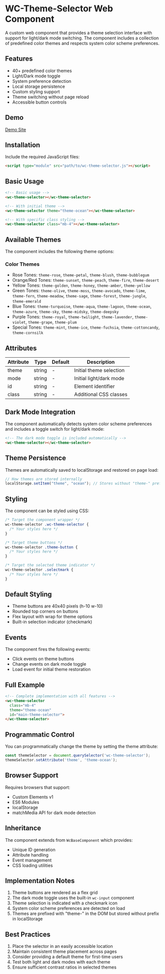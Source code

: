 # WC-Theme-Selector Web Component

A custom web component that provides a theme selection interface with support for light/dark mode switching. The component includes a collection of predefined color themes and respects system color scheme preferences.

## Features

- 40+ predefined color themes
- Light/Dark mode toggle
- System preference detection
- Local storage persistence
- Custom styling support
- Theme switching without page reload
- Accessible button controls

## Demo
[Demo Site](https://mattduffield.github.io/wave-css/views/)

## Installation

Include the required JavaScript files:

```html
<script type="module" src="path/to/wc-theme-selector.js"></script>
```

## Basic Usage

```html
<!-- Basic usage -->
<wc-theme-selector></wc-theme-selector>

<!-- With initial theme -->
<wc-theme-selector theme="theme-ocean"></wc-theme-selector>

<!-- With specific class styling -->
<wc-theme-selector class="mb-4"></wc-theme-selector>
```

## Available Themes

The component includes the following theme options:

### Color Themes
- Rose Tones: `theme-rose`, `theme-petal`, `theme-blush`, `theme-bubblegum`
- Orange/Red Tones: `theme-sunset`, `theme-peach`, `theme-fire`, `theme-desert`
- Yellow Tones: `theme-golden`, `theme-honey`, `theme-amber`, `theme-yellow`
- Green Tones: `theme-olive`, `theme-moss`, `theme-avocado`, `theme-lime`, `theme-fern`, `theme-meadow`, `theme-sage`, `theme-forest`, `theme-jungle`, `theme-emerald`
- Blue Tones: `theme-turquoise`, `theme-aqua`, `theme-lagoon`, `theme-ocean`, `theme-azure`, `theme-sky`, `theme-midsky`, `theme-deepsky`
- Purple Tones: `theme-royal`, `theme-twilight`, `theme-lavender`, `theme-violet`, `theme-grape`, `theme-plum`
- Special Tones: `theme-mint`, `theme-ice`, `theme-fuchsia`, `theme-cottoncandy`, `theme-cornsilk`

## Attributes

| Attribute | Type    | Default | Description                    |
|-----------|---------|---------|--------------------------------|
| theme     | string  | -       | Initial theme selection        |
| mode      | string  | -       | Initial light/dark mode        |
| id        | string  | -       | Element identifier             |
| class     | string  | -       | Additional CSS classes         |

## Dark Mode Integration

The component automatically detects system color scheme preferences and includes a toggle switch for light/dark mode:

```html
<!-- The dark mode toggle is included automatically -->
<wc-theme-selector></wc-theme-selector>
```

## Theme Persistence

Themes are automatically saved to localStorage and restored on page load:

```javascript
// How themes are stored internally
localStorage.setItem("theme", "ocean"); // Stores without "theme-" prefix
```

## Styling

The component can be styled using CSS:

```css
/* Target the component wrapper */
wc-theme-selector .wc-theme-selector {
  /* Your styles here */
}

/* Target theme buttons */
wc-theme-selector .theme-button {
  /* Your styles here */
}

/* Target the selected theme indicator */
wc-theme-selector .selectmark {
  /* Your styles here */
}
```

## Default Styling

- Theme buttons are 40x40 pixels (h-10 w-10)
- Rounded top corners on buttons
- Flex layout with wrap for theme options
- Built-in selection indicator (checkmark)

## Events

The component fires the following events:

- Click events on theme buttons
- Change events on dark mode toggle
- Load event for initial theme restoration

## Full Example

```html
<!-- Complete implementation with all features -->
<wc-theme-selector 
  class="mb-4" 
  theme="theme-ocean"
  id="main-theme-selector">
</wc-theme-selector>
```

## Programmatic Control

You can programmatically change the theme by setting the theme attribute:

```javascript
const themeSelector = document.querySelector('wc-theme-selector');
themeSelector.setAttribute('theme', 'theme-ocean');
```

## Browser Support

Requires browsers that support:
- Custom Elements v1
- ES6 Modules
- localStorage
- matchMedia API for dark mode detection

## Inheritance

The component extends from `WcBaseComponent` which provides:
- Unique ID generation
- Attribute handling
- Event management
- CSS loading utilities

## Implementation Notes

1. Theme buttons are rendered as a flex grid
2. The dark mode toggle uses the built-in `wc-input` component
3. Theme selection is indicated with a checkmark icon
4. System color scheme preferences are detected on load
5. Themes are prefixed with "theme-" in the DOM but stored without prefix in localStorage

## Best Practices

1. Place the selector in an easily accessible location
2. Maintain consistent theme placement across pages
3. Consider providing a default theme for first-time users
4. Test both light and dark modes with each theme
5. Ensure sufficient contrast ratios in selected themes

